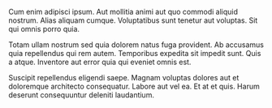 Cum enim adipisci ipsum. Aut mollitia animi aut quo commodi aliquid nostrum. Alias aliquam cumque. Voluptatibus sunt tenetur aut voluptas. Sit qui omnis porro quia.
 Totam ullam nostrum sed quia dolorem natus fuga provident. Ab accusamus quia repellendus qui rem autem. Temporibus expedita sit impedit sunt. Quis a atque. Inventore aut error quia qui eveniet omnis est.
 Suscipit repellendus eligendi saepe. Magnam voluptas dolores aut et doloremque architecto consequatur. Labore aut vel ea. Et at et quis. Harum deserunt consequuntur deleniti laudantium.